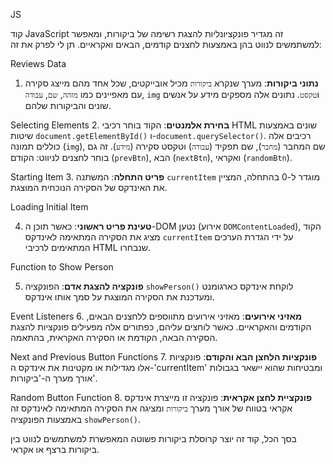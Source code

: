JS


קוד JavaScript זה מגדיר פונקציונליות להצגת רשימה של ביקורות, ומאפשר למשתמשים לנווט בהן באמצעות לחצנים קודמים, הבאים ואקראיים. תן לי לפרק את זה:

Reviews Data
1. **נתוני ביקורות**: מערך שנקרא `ביקורות` מכיל אובייקטים, שכל אחד מהם מייצג סקירה עם מאפיינים כמו `מזהה`, `שם`, `עבודה`, `img` ו`טקסט`. נתונים אלה מספקים מידע על אנשים שונים והביקורות שלהם.

Selecting Elements
2. **בחירת אלמנטים**: הקוד בוחר רכיבי HTML שונים באמצעות שיטות `document.getElementById()` ו-`document.querySelector()`. רכיבים אלה כוללים תמונה (`img`), שם המחבר (`מחבר`), שם תפקיד (`עבודה`) וטקסט סקירה (`מידע`). זה גם בוחר לחצנים לניווט: הקודם (`prevBtn`), הבא (`nextBtn`), ואקראי (`randomBtn`).


Starting Item
3. **פריט התחלה**: המשתנה `currentItem` מוגדר ל-0 בהתחלה, המציין את האינדקס של הסקירה הנוכחית המוצגת.


Loading Initial Item

4. **טעינת פריט ראשוני**: כאשר תוכן ה-DOM נטען (אירוע `DOMContentLoaded`), הקוד מציג את הסקירה המתאימה לאינדקס `currentItem` על ידי הגדרת הערכים המתאימים לרכיבי HTML שנבחרו.


Function to Show Person

5. **פונקציה להצגת אדם**: הפונקציה `showPerson()` לוקחת אינדקס כארגומנט ומעדכנת את הסקירה המוצגת על סמך אותו אינדקס.


Event Listeners
6. **מאזיני אירועים**: מאזיני אירועים מתווספים ללחצנים הבאים, הקודמים והאקראיים. כאשר לוחצים עליהם, כפתורים אלה מפעילים פונקציות להצגת הסקירה הבאה, הקודמת או הסקירה האקראית, בהתאמה.

Next and Previous Button Functions
7. **פונקציות הלחצן הבא והקודם**: פונקציות אלו מגדילות או מקטינות את אינדקס ה-'currentItem' ומבטיחות שהוא יישאר בגבולות אורך מערך ה-'ביקורות'.


Random Button Function
8. **פונקציית לחצן אקראית**: פונקציה זו מייצרת אינדקס אקראי בטווח של אורך מערך `ביקורות` ומציגה את הסקירה המתאימה לאינדקס זה באמצעות הפונקציה `showPerson()`.

בסך הכל, קוד זה יוצר קרוסלת ביקורות פשוטה המאפשרת למשתמשים לנווט בין ביקורות ברצף או אקראי.
